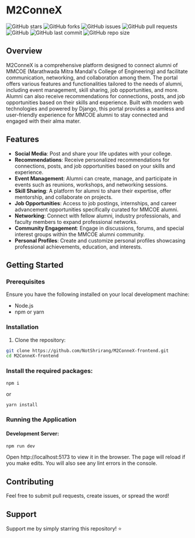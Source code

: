 # M2ConneX

![GitHub stars](https://img.shields.io/github/stars/NotShrirang/M2ConneX-frontend?style=social)
![GitHub forks](https://img.shields.io/github/forks/NotShrirang/M2ConneX-frontend?style=social)
![GitHub issues](https://img.shields.io/github/issues/NotShrirang/M2ConneX-frontend)
![GitHub pull requests](https://img.shields.io/github/issues-pr/NotShrirang/M2ConneX-frontend)
![GitHub](https://img.shields.io/github/license/NotShrirang/M2ConneX-frontend)
![GitHub last commit](https://img.shields.io/github/last-commit/NotShrirang/M2ConneX-frontend)
![GitHub repo size](https://img.shields.io/github/repo-size/NotShrirang/M2ConneX-frontend)

## Overview

M2ConneX is a comprehensive platform designed to connect alumni of MMCOE (Marathwada Mitra Mandal's College of Engineering) and facilitate communication, networking, and collaboration among them. The portal offers various features and functionalities tailored to the needs of alumni, including event management, skill sharing, job opportunities, and more. Alumni can also receive recommendations for connections, posts, and job opportunities based on their skills and experience. Built with modern web technologies and powered by Django, this portal provides a seamless and user-friendly experience for MMCOE alumni to stay connected and engaged with their alma mater.

## Features

- **Social Media**: Post and share your life updates with your college.
- **Recommendations**: Receive personalized recommendations for connections, posts, and job opportunities based on your skills and experience.
- **Event Management**: Alumni can create, manage, and participate in events such as reunions, workshops, and networking sessions.
- **Skill Sharing**: A platform for alumni to share their expertise, offer mentorship, and collaborate on projects.
- **Job Opportunities**: Access to job postings, internships, and career advancement opportunities specifically curated for MMCOE alumni.
- **Networking**: Connect with fellow alumni, industry professionals, and faculty members to expand professional networks.
- **Community Engagement**: Engage in discussions, forums, and special interest groups within the MMCOE alumni community.
- **Personal Profiles**: Create and customize personal profiles showcasing professional achievements, education, and interests.

## Getting Started

### Prerequisites

Ensure you have the following installed on your local development machine:

- Node.js
- npm or yarn

### Installation

1. Clone the repository:

```sh
git clone https://github.com/NotShrirang/M2ConneX-frontend.git
cd M2ConneX-frontend
```

### Install the required packages:

```bash
npm i
```

or

```
yarn install
```


### Running the Application

#### Development Server:

```bash
npm run dev
```

Open http://localhost:5173 to view it in the browser. The page will reload if you make edits. You will also see any lint errors in the console.

## Contributing
Feel free to submit pull requests, create issues, or spread the word!

## Support
Support me by simply starring this repository! ⭐
